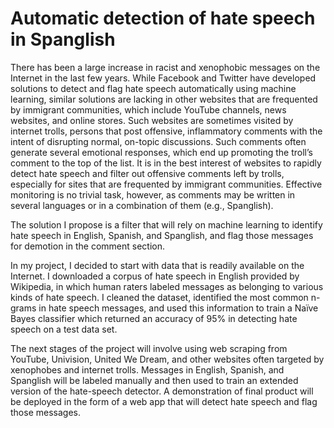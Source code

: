 # Automatic detection of hate speech in Spanglish

There has been a large increase in racist and xenophobic messages on the Internet in the last few years. While Facebook and Twitter have developed solutions to detect and flag hate speech automatically using machine learning, similar solutions are lacking in other websites that are frequented by immigrant communities, which include YouTube channels, news websites, and online stores. Such websites are sometimes visited by internet trolls, persons that post offensive, inflammatory comments with the intent of disrupting normal, on-topic discussions. Such comments often generate several emotional responses, which end up promoting the troll’s comment to the top of the list. It is in the best interest of websites to rapidly detect hate speech and filter out offensive comments left by trolls, especially for sites that are frequented by immigrant communities. Effective monitoring is no trivial task, however, as comments may be written in several languages or in a combination of them (e.g., Spanglish).

The solution I propose is a filter that will rely on machine learning to identify hate speech in English, Spanish, and Spanglish, and flag those messages for demotion in the comment section.

In my project, I decided to start with data that is readily available on the Internet. I downloaded a corpus of hate speech in English provided by Wikipedia, in which human raters labeled messages as belonging to various kinds of hate speech. I cleaned the dataset, identified the most common n-grams in hate speech messages, and used this information to train a Naïve Bayes classifier which returned an accuracy of 95% in detecting hate speech on a test data set.

The next stages of the project will involve using web scraping from YouTube, Univision, United We Dream, and other websites often targeted by xenophobes and internet trolls. Messages in English, Spanish, and Spanglish will be labeled manually and then used to train an extended version of the hate-speech detector. A demonstration of final product will be deployed in the form of a web app that will detect hate speech and flag those messages.

